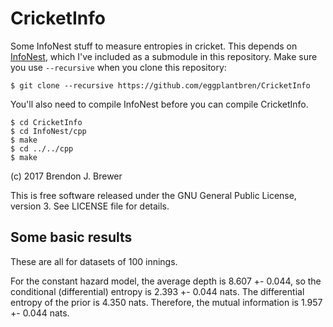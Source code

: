 CricketInfo
===========

Some InfoNest stuff to measure entropies in cricket.
This depends on [InfoNest](https://github.com/eggplantbren/InfoNest),
which I've included as a submodule in this repository. Make sure you use
`--recursive` when you clone this repository:

    $ git clone --recursive https://github.com/eggplantbren/CricketInfo

You'll also need to compile InfoNest before you can compile CricketInfo.

    $ cd CricketInfo
    $ cd InfoNest/cpp
    $ make
    $ cd ../../cpp
    $ make

(c) 2017 Brendon J. Brewer

This is free software released under the GNU General Public License, version 3.
See LICENSE file for details.


## Some basic results

These are all for datasets of 100 innings.

For the constant hazard model, the average depth is 8.607 +- 0.044,
so the conditional (differential) entropy is 2.393 +- 0.044 nats.
The differential entropy of the prior is 4.350 nats.
Therefore, the mutual information is 1.957 +- 0.044 nats.
